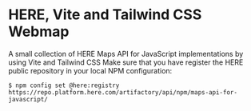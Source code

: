 # HERE, Vite and Tailwind CSS Webmap
A small collection of HERE Maps API for JavaScript implementations by using Vite and Tailwind CSS
Make sure that you have register the HERE public repository in your local NPM configuration:
```
$ npm config set @here:registry https://repo.platform.here.com/artifactory/api/npm/maps-api-for-javascript/
```
